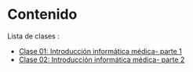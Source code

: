 # Contenido 
Lista de clases :
- [Clase 01: Introducción informática médica- parte 1](https://luisam19.github.io/informaticaMedica/Clase01)
- [Clase 02: Introducción informática médica- parte 2](https://luisam19.github.io/informaticaMedica/Clase02)
